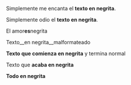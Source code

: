 Simplemente me encanta el **texto en negrita**.

Simplemente odio el **texto en negrita**.

El amor**es**negrita

Texto__en negrita__malformateado

**Texto que comienza en negrita** y termina normal

Texto que **acaba en negrita**

**Todo en negrita**

